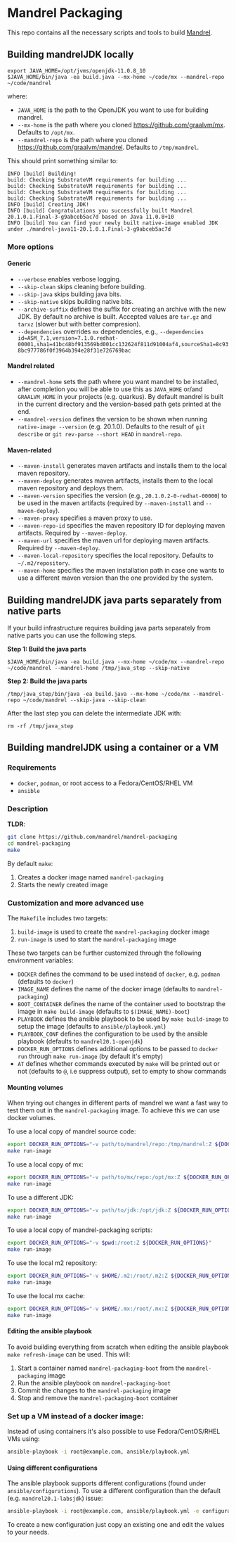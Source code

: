 # Mandrel Packaging

This repo contains all the necessary scripts and tools to build [Mandrel](https://github.com/graalvm/mandrel).

## Building mandrelJDK locally

```shell
export JAVA_HOME=/opt/jvms/openjdk-11.0.8_10
$JAVA_HOME/bin/java -ea build.java --mx-home ~/code/mx --mandrel-repo ~/code/mandrel
```

where:
* `JAVA_HOME` is the path to the OpenJDK you want to use for building mandrel.
* `--mx-home` is the path where you cloned https://github.com/graalvm/mx. Defaults to `/opt/mx`.
* `--mandrel-repo` is the path where you cloned https://github.com/graalvm/mandrel. Defaults to `/tmp/mandrel`.

This should print something similar to:
```
INFO [build] Building!
build: Checking SubstrateVM requirements for building ...
build: Checking SubstrateVM requirements for building ...
build: Checking SubstrateVM requirements for building ...
build: Checking SubstrateVM requirements for building ...
INFO [build] Creating JDK!
INFO [build] Congratulations you successfully built Mandrel 20.1.0.1.Final-3-g9abceb5ac7d based on Java 11.0.8+10
INFO [build] You can find your newly built native-image enabled JDK under ./mandrel-java11-20.1.0.1.Final-3-g9abceb5ac7d
```

### More options

#### Generic
* `--verbose` enables verbose logging.
* `--skip-clean` skips cleaning before building.
* `--skip-java` skips building java bits.
* `--skip-native` skips building native bits.
* `--archive-suffix` defines the suffix for creating an archive with the new JDK. By default no archive is built. Accepted values are `tar.gz` and `tarxz` (slower but with better compresion).
* `--dependencies` overrides `mx` dependencies, e.g., `--dependencies id=ASM_7.1,version=7.1.0.redhat-00001,sha1=41bc48bf913569bd001cc132624f811d91004af4,sourceSha1=8c938bc977786f0f3964b394e28f31e726769bac`

#### Mandrel related
* `--mandrel-home` sets the path where you want mandrel to be installed, after completion you will be
 able to use this as `JAVA_HOME` or/and `GRAALVM_HOME` in your projects (e.g. quarkus). 
 By default mandrel is built in the current directory and the version-based path gets printed at the end.
* `--mandrel-version` defines the version to be shown when running `native-image --version` (e.g. 20.1.0). Defaults to the result of `git describe` or `git rev-parse --short HEAD` in `mandrel-repo`.

#### Maven-related

* `--maven-install` generates maven artifacts and installs them to the local maven repository.
* `--maven-deploy` generates maven artifacts, installs them to the local maven repository and deploys them.
* `--maven-version` specifies the version (e.g., `20.1.0.2-0-redhat-00000`) to be used in the maven artifacts (required by `--maven-install` and `--maven-deploy`).
* `--maven-proxy` specifies a maven proxy to use.
* `--maven-repo-id` specifies the maven repository ID for deploying maven artifacts. Required by `--maven-deploy`.
* `--maven-url` specifies the maven url for deploying maven artifacts. Required by `--maven-deploy`.
* `--maven-local-repository` specifies the local repository. Defaults to `~/.m2/repository`.
* `--maven-home` specifies the maven installation path in case one wants to use a different maven version than the one provided by the system. 

## Building mandrelJDK java parts separately from native parts

If your build infrastructure requires building java parts separately from native parts you can use the following steps.

**Step 1: Build the java parts**
```shell
$JAVA_HOME/bin/java -ea build.java --mx-home ~/code/mx --mandrel-repo ~/code/mandrel --mandrel-home /tmp/java_step --skip-native
```

**Step 2: Build the java parts**
```shell
/tmp/java_step/bin/java -ea build.java --mx-home ~/code/mx --mandrel-repo ~/code/mandrel --skip-java --skip-clean
```

After the last step you can delete the intermediate JDK with:
```shell
rm -rf /tmp/java_step
```

## Building mandrelJDK using a container or a VM

### Requirements

* `docker`, `podman`, or root access to a Fedora/CentOS/RHEL VM
* `ansible`

### Description

**TLDR**:

``` bash
git clone https://github.com/mandrel/mandrel-packaging
cd mandrel-packaging
make
```

By default `make`:

1. Creates a docker image named `mandrel-packaging`
2. Starts the newly created image

### Customization and more advanced use

The `Makefile` includes two targets:

1. `build-image` is used to create the `mandrel-packaging` docker image
2. `run-image` is used to start the `mandrel-packaging` image

These two targets can be further customized through the following environment variables:

* `DOCKER` defines the command to be used instead of `docker`, e.g. `podman` (defaults to `docker`)
* `IMAGE_NAME` defines the name of the docker image (defaults to `mandrel-packaging`)
* `BOOT_CONTAINER` defines the name of the container used to bootstrap the image in `make build-image` (defaults to `$(IMAGE_NAME)-boot`)
* `PLAYBOOK` defines the ansible playbook to be used by `make build-image` to setup the image (defaults to `ansible/playbook.yml`)
* `PLAYBOOK_CONF` defines the configuration to be used by the ansible playbook (defaults to `mandrel20.1-openjdk`)
* `DOCKER_RUN_OPTIONS` defines additional options to be passed to `docker run` through `make run-image` (by default it's empty)
* `AT` defines whether commands executed by `make` will be printed out or not (defaults to `@`, i.e suppress output), set to empty to show commands

#### Mounting volumes

When trying out changes in different parts of mandrel we want a fast way to test them out in the `mandrel-packaging` image.
To achieve this we can use docker volumes.

To use a local copy of mandrel source code:
``` bash
export DOCKER_RUN_OPTIONS="-v path/to/mandrel/repo:/tmp/mandrel:Z ${DOCKER_RUN_OPTIONS}"
make run-image
```

To use a local copy of mx:
``` bash
export DOCKER_RUN_OPTIONS="-v path/to/mx/repo:/opt/mx:Z ${DOCKER_RUN_OPTIONS}"
make run-image
```

To use a different JDK:
``` bash
export DOCKER_RUN_OPTIONS="-v path/to/jdk:/opt/jdk:Z ${DOCKER_RUN_OPTIONS}"
make run-image
```

To use a local copy of mandrel-packaging scripts:
``` bash
export DOCKER_RUN_OPTIONS="-v $pwd:/root:Z ${DOCKER_RUN_OPTIONS}"
make run-image
```

To use the local m2 repository:
``` bash
export DOCKER_RUN_OPTIONS="-v $HOME/.m2:/root/.m2:Z ${DOCKER_RUN_OPTIONS}"
make run-image
```

To use the local mx cache:
``` bash
export DOCKER_RUN_OPTIONS="-v $HOME/.mx:/root/.mx:Z ${DOCKER_RUN_OPTIONS}"
make run-image
```

#### Editing the ansible playbook

To avoid building everything from scratch when editing the ansible playbook `make refresh-image` can be used.
This will:
1. Start a container named `mandrel-packaging-boot` from the `mandrel-packaging` image
2. Run the ansible playbook on `mandrel-packaging-boot`
3. Commit the changes to the `mandrel-packaging` image
4. Stop and remove the `mandrel-packaging-boot` container 

### Set up a VM instead of a docker image:

Instead of using containers it's also possible to use Fedora/CentOS/RHEL VMs using: 

``` bash
ansible-playbook -i root@example.com, ansible/playbook.yml
```

#### Using different configurations

The ansible playbook supports different configurations (found under `ansible/configurations`).
To use a different configuration than the default (e.g. `mandrel20.1-labsjdk`) issue:
``` bash
ansible-playbook -i root@example.com, ansible/playbook.yml -e configuration=mandrel20.1-labsjdk
```

To create a new configuration just copy an existing one and edit the values to your needs.
